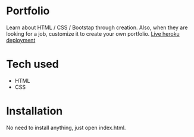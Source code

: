 # Portfolio
Learn about HTML / CSS / Bootstap through creation. Also, when they are looking for a job, customize it to create your own portfolio.
[Live heroku deployment](https://portfolio-shaheed1.herokuapp.com/)

# Tech used
* HTML
* CSS

# Installation
No need to install anything, just open index.html.
